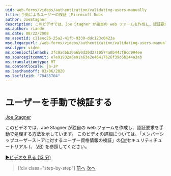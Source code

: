 ```yaml
---
uid: web-forms/videos/authentication/validating-users-manually
title: 手動によるユーザーの検証 |Microsoft Docs
author: JoeStagner
description: このビデオでは、Joe Stagner が独自の web フォームを作成し、認証要求を手動で処理する方法を示しています。 この vi の詳細については、
ms.author: riande
ms.date: 08/22/2008
ms.assetid: c11eec26-25a2-41fb-9330-ddc123c0423a
msc.legacyurl: /web-forms/videos/authentication/validating-users-manually
msc.type: video
ms.openlocfilehash: 3fc0ad6b366650d20d2710574a0b443f8cd994ee
ms.sourcegitcommit: e7e91932a6e91a63e2e46417626f39d6b244a3ab
ms.translationtype: MT
ms.contentlocale: ja-JP
ms.lasthandoff: 03/06/2020
ms.locfileid: "78455704"
---
```

# <a name="validating-users-manually"></a>ユーザーを手動で検証する

[Joe Stagner](https://github.com/JoeStagner)

このビデオでは、Joe Stagner が独自の web フォームを作成し、認証要求を手動で処理する方法を示しています。 このビデオの詳細については、「メンバーシップユーザーストアに対するユーザー資格情報の検証」の[C#](../../overview/older-versions-security/membership/validating-user-credentials-against-the-membership-user-store-cs.md)セキュリティチュートリアル (、 [VB](../../overview/older-versions-security/membership/validating-user-credentials-against-the-membership-user-store-vb.md)) を参照してください。

[&#9654;ビデオを見る (13 分)](https://channel9.msdn.com/Blogs/ASP-NET-Site-Videos/validating-users-manually)

> [!div class="step-by-step"]
> [前へ](creating-user-accounts-programmatically.md)
> [次へ](validating-users-with-the-login-control.md)
